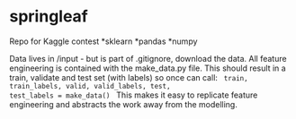 # springleaf

Repo for Kaggle contest
*sklearn
*pandas
*numpy

Data lives in /input - but is part of .gitignore, download the data.
All feature engineering is contained with the make_data.py file. 
This should result in a train, validate and test set (with labels) so once can call:
<code>
train, train\_labels, valid, valid\_labels, test, test\_labels = make_data()
</code>
This makes it easy to replicate feature engineering and abstracts the work away from the modelling.


